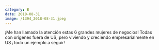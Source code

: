 ```yaml
--- 
category: B 
date: 2018-08-31 
image: /1394_2018-08-31.jpeg 
--- 
```


¡Me han llamado la atención estas 6 grandes mujeres de negocios! Todas con orígenes fuera de US, pero viviendo y creciendo empresarialmente en US ¡Todo un ejemplo a seguir!